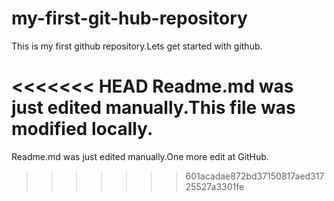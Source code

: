 # my-first-git-hub-repository
This is my first github repository.Lets get started with github.

<<<<<<< HEAD
Readme.md was just edited manually.This file was modified locally.
=======
Readme.md was just edited manually.One more edit at GitHub.
>>>>>>> 601acadae872bd37150817aed31725527a3301fe
